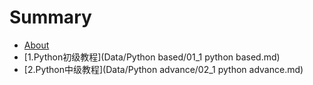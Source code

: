 # Summary

* [About](README.md)
* [1.Python初级教程](Data/Python based/01_1 python based.md)
* [2.Python中级教程](Data/Python advance/02_1 python advance.md)

